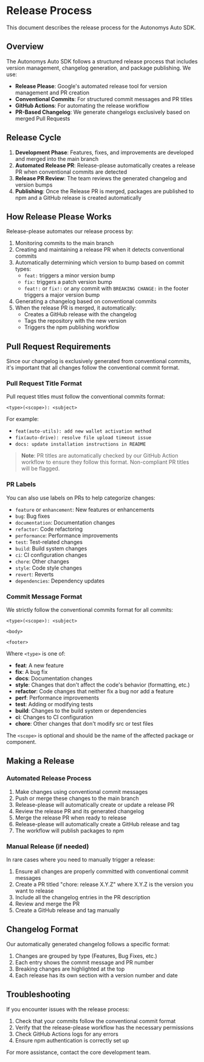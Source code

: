 # Release Process

This document describes the release process for the Autonomys Auto SDK.

## Overview

The Autonomys Auto SDK follows a structured release process that includes version management, changelog generation, and package publishing. We use:

- **Release Please**: Google's automated release tool for version management and PR creation
- **Conventional Commits**: For structured commit messages and PR titles
- **GitHub Actions**: For automating the release workflow
- **PR-Based Changelog**: We generate changelogs exclusively based on merged Pull Requests

## Release Cycle

1. **Development Phase**: Features, fixes, and improvements are developed and merged into the main branch
2. **Automated Release PR**: Release-please automatically creates a release PR when conventional commits are detected
3. **Release PR Review**: The team reviews the generated changelog and version bumps
4. **Publishing**: Once the Release PR is merged, packages are published to npm and a GitHub release is created automatically

## How Release Please Works

Release-please automates our release process by:

1. Monitoring commits to the main branch
2. Creating and maintaining a release PR when it detects conventional commits
3. Automatically determining which version to bump based on commit types:
   - `feat:` triggers a minor version bump
   - `fix:` triggers a patch version bump
   - `feat!:` or `fix!:` or any commit with `BREAKING CHANGE:` in the footer triggers a major version bump
4. Generating a changelog based on conventional commits
5. When the release PR is merged, it automatically:
   - Creates a GitHub release with the changelog
   - Tags the repository with the new version
   - Triggers the npm publishing workflow

## Pull Request Requirements

Since our changelog is exclusively generated from conventional commits, it's important that all changes follow the conventional commit format.

### Pull Request Title Format

Pull request titles must follow the conventional commits format:

```
<type>(<scope>): <subject>
```

For example:

- `feat(auto-utils): add new wallet activation method`
- `fix(auto-drive): resolve file upload timeout issue`
- `docs: update installation instructions in README`

> **Note**: PR titles are automatically checked by our GitHub Action workflow to ensure they follow this format. Non-compliant PR titles will be flagged.

### PR Labels

You can also use labels on PRs to help categorize changes:

- `feature` or `enhancement`: New features or enhancements
- `bug`: Bug fixes
- `documentation`: Documentation changes
- `refactor`: Code refactoring
- `performance`: Performance improvements
- `test`: Test-related changes
- `build`: Build system changes
- `ci`: CI configuration changes
- `chore`: Other changes
- `style`: Code style changes
- `revert`: Reverts
- `dependencies`: Dependency updates

### Commit Message Format

We strictly follow the conventional commits format for all commits:

```
<type>(<scope>): <subject>

<body>

<footer>
```

Where `<type>` is one of:

- **feat**: A new feature
- **fix**: A bug fix
- **docs**: Documentation changes
- **style**: Changes that don't affect the code's behavior (formatting, etc.)
- **refactor**: Code changes that neither fix a bug nor add a feature
- **perf**: Performance improvements
- **test**: Adding or modifying tests
- **build**: Changes to the build system or dependencies
- **ci**: Changes to CI configuration
- **chore**: Other changes that don't modify src or test files

The `<scope>` is optional and should be the name of the affected package or component.

## Making a Release

### Automated Release Process

1. Make changes using conventional commit messages
2. Push or merge these changes to the main branch
3. Release-please will automatically create or update a release PR
4. Review the release PR and its generated changelog
5. Merge the release PR when ready to release
6. Release-please will automatically create a GitHub release and tag
7. The workflow will publish packages to npm

### Manual Release (if needed)

In rare cases where you need to manually trigger a release:

1. Ensure all changes are properly committed with conventional commit messages
2. Create a PR titled "chore: release X.Y.Z" where X.Y.Z is the version you want to release
3. Include all the changelog entries in the PR description
4. Review and merge the PR
5. Create a GitHub release and tag manually

## Changelog Format

Our automatically generated changelog follows a specific format:

1. Changes are grouped by type (Features, Bug Fixes, etc.)
2. Each entry shows the commit message and PR number
3. Breaking changes are highlighted at the top
4. Each release has its own section with a version number and date

## Troubleshooting

If you encounter issues with the release process:

1. Check that your commits follow the conventional commit format
2. Verify that the release-please workflow has the necessary permissions
3. Check GitHub Actions logs for any errors
4. Ensure npm authentication is correctly set up

For more assistance, contact the core development team.
